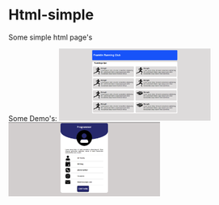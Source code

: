 # Html-simple
Some simple html page's



Some Demo's:
<img src='./Gym_page/images/float.png' width="300px">
<img src="./User-Profile/img/profile.png" width="300px">
